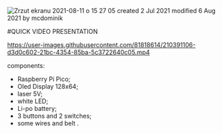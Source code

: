![Zrzut ekranu 2021-08-11 o 15 27 05](https://user-images.githubusercontent.com/81818614/129037838-e1e706d9-6105-4a35-827e-bb1f14ba1ea9.png)
created 2 Jul 2021
modified 6 Aug 2021
by mcdominik


#QUICK VIDEO PRESENTATION

https://user-images.githubusercontent.com/81818614/210391106-d3d0c602-21bc-4354-85ba-5c3722640c05.mp4



components:

- Raspberry Pi Pico;
- Oled Display 128x64;
- laser 5V;
- white LED;
- Li-po battery;
- 3 buttons and 2 switches;
- some wires and belt .
